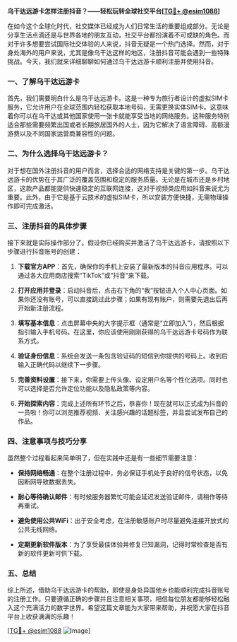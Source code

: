 **乌干达远游卡怎样注册抖音？——轻松玩转全球社交平台[[TG💪+ @esim1088](https://t.me/s/esim1088)]**

在如今这个全球化时代，社交媒体已经成为人们日常生活的重要组成部分。无论是分享生活点滴还是与世界各地的朋友互动，社交平台都扮演着不可或缺的角色。而对于许多想要尝试国际社交体验的人来说，抖音无疑是一个热门选择。然而，对于身处海外的用户来说，尤其是像乌干达这样的地区，注册抖音可能会遇到一些特殊挑战。今天，我们就来详细聊聊如何通过乌干达远游卡顺利注册并使用抖音。

### 一、了解乌干达远游卡

首先，我们需要明白什么是乌干达远游卡。这是一种专为旅行者设计的虚拟SIM卡服务，它允许用户在全球范围内轻松获取本地号码，无需更换实体SIM卡。这意味着你可以在乌干达或其他国家使用一张卡就能享受当地的网络服务。这种服务特别适合那些需要频繁出国或者长期旅居国外的人士，因为它解决了语言障碍、高额漫游费以及不同国家运营商兼容性的问题。

### 二、为什么选择乌干达远游卡？

对于想在国外注册抖音的用户而言，选择合适的网络支持是关键的第一步。乌干达远游卡的优势在于其广泛的覆盖范围和稳定的服务质量。无论是在城市还是乡村地区，这款产品都能提供快速稳定的互联网连接，这对于视频类应用如抖音来说尤为重要。此外，由于它是基于云技术的虚拟SIM卡，所以安装方便快捷，无需物理操作即可完成激活。

### 三、注册抖音的具体步骤

接下来就是实际操作部分了。假设你已经购买并激活了乌干达远游卡，请按照以下步骤进行抖音账号的创建：

1. **下载官方APP**：首先，确保你的手机上安装了最新版本的抖音应用程序。可以通过各大应用商店搜索“TikTok”或“抖音”来下载。
   
2. **打开应用并登录**：启动抖音后，点击右下角的“我”按钮进入个人中心页面。如果你还没有账号，可以直接跳过此步骤；如果有现有账户，则需要先退出后再开始新注册流程。

3. **填写基本信息**：点击屏幕中央的大字提示框（通常是“立即加入”），然后根据指引输入手机号码。在这里，你应该使用刚刚获得的乌干达远游卡号码作为联系方式。

4. **验证身份信息**：系统会发送一条包含验证码的短信到你提供的号码上。收到后输入正确代码以继续下一步骤。

5. **完善资料设置**：接下来，你需要上传头像、设定用户名等个性化选项。同时也可以选择是否允许定位功能以及隐私政策等内容。

6. **开始探索内容**：完成上述所有环节之后，恭喜你！现在就可以正式成为抖音的一员啦！你可以浏览推荐视频、关注感兴趣的话题标签，并且尝试发布自己的作品。

### 四、注意事项与技巧分享

虽然整个过程看起来简单明了，但在实践中还是有一些细节需要注意：

- **保持网络畅通**：在整个注册过程中，务必保证手机处于良好的信号状态，以免因断网导致数据丢失。
  
- **耐心等待确认邮件**：有时候服务器繁忙可能会延迟发送验证邮件，请稍作等待再重试。

- **避免使用公共WiFi**：出于安全考虑，在注册敏感账户时尽量避免连接开放式的公共无线网络。

- **定期更新软件版本**：为了享受最佳体验并修复已知漏洞，记得时常检查是否有新的软件更新可供下载。

### 五、总结

综上所述，借助乌干达远游卡的帮助，即使是身处异国他乡也能顺利完成抖音账号的注册工作。只要遵循正确的步骤并且注意相关事项，相信每位朋友都能够轻松融入这个充满活力的数字世界。希望这篇文章能为大家带来帮助，并祝愿大家在抖音平台上收获满满的乐趣！

[[TG💪+ @esim1088](https://t.me/s/esim1088) ![Image](https://i.postimg.cc/4NQfJmqS/Snipaste-2025-05-13-00-14-12.png)]